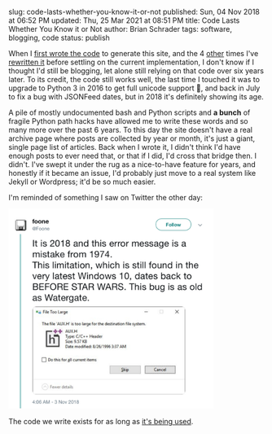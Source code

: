 slug: code-lasts-whether-you-know-it-or-not
published: Sun, 04 Nov 2018 at 06:52 PM
updated: Thu, 25 Mar 2021 at 08:51 PM
title: Code Lasts Whether You Know it or Not
author: Brian Schrader
tags: software, blogging, code
status: publish

When I [first wrote the code][first] to generate this site, and the 4 [other][second] times I've [rewritten it][third] before settling on the current implementation, I don't know if I thought I'd still be blogging, let alone still relying on that code over six years later. To its credit, the code still works well, the last time I touched it was to upgrade to Python 3 in 2016 to get full unicode support 🎉, and back in July to fix a bug with JSONFeed dates, but in 2018 it's definitely showing its age.

A pile of mostly undocumented bash and Python scripts and **a bunch** of fragile Python path hacks have allowed me to write these words and so many more over the past 6 years. To this day the site doesn't have a real archive page where posts are collected by year or month, it's just a giant, single page list of articles. Back when I wrote it, I didn't think I'd have enough posts to ever need that, or that if I did, I'd cross that bridge then. I didn't. I've swept it under the rug as a nice-to-have feature for years, and honestly if it became an issue, I'd probably just move to a real system like Jekyll or Wordpress; it'd be so much easier.

I'm reminded of something I saw on Twitter the other day:

<img
    alt="An example of some old code that lives on"
    src="/images/blog/an-old-bug.jpg"
    style="max-width:80%;"
/>

The code we write exists for as long as [it's being used][tw].


[first]: /archive/the-new-new-cms/
[second]: /archive/thinking-about-redoing-my-blog-engine/
[third]: /archive/rewritten/
[tw]: https://twitter.com/Foone/status/1058676834940776450
